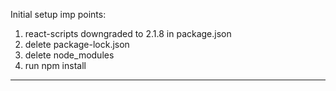 Initial setup imp points:
1) react-scripts downgraded to 2.1.8 in package.json
2) delete package-lock.json
3) delete node_modules
4) run npm install

---------------------------------------------------------
